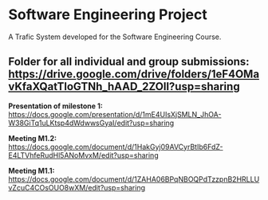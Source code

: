 # Software Engineering Project
 A Trafic System developed for the Software Engineering Course.

**Folder for all individual and group submissions:**
https://drive.google.com/drive/folders/1eF4OMavKfaXQatTloGTNh_hAAD_2ZOll?usp=sharing
----------------------------------------------------------------------------------------------------------

**Presentation of milestone 1:**
https://docs.google.com/presentation/d/1mE4UIsXjSMLN_JhOA-W38GiTq1uLKtsp4dWdwwsGyaI/edit?usp=sharing

**Meeting M1.2:**
https://docs.google.com/document/d/1HakGyj09AVCyrBtIb6FdZ-E4LTVhfeRudHl5ANoMvxM/edit?usp=sharing

**Meeting M1.1:**
https://docs.google.com/document/d/1ZAHA06BPqNBOQPdTzzpnB2HRLLUvZcuC4COsOUO8wXM/edit?usp=sharing
